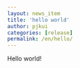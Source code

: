 ```yaml
---
layout: news_item
title: 'hello world'
author: pjkui
categories: [release]
permalink: /en/hello/
---
```



Hello world!